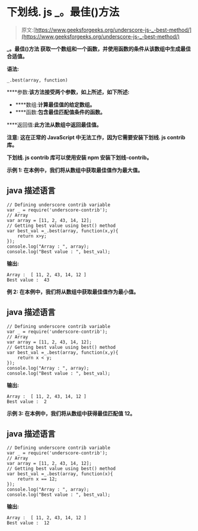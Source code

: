 # 下划线. js _。最佳()方法

> 原文:[https://www.geeksforgeeks.org/underscore-js-_-best-method/](https://www.geeksforgeeks.org/underscore-js-_-best-method/)

****_。最佳()方法** 获取一个数组和一个函数，并使用函数的条件从该数组中生成最佳合适值。**

****语法:****

```
_.best(array, function) 
```

****参数:**该方法接受两个参数，如上所述，如下所述:**

*   ****数组:**计算最佳值的给定数组。**
*   ****函数:**包含最佳匹配值条件的函数。**

****返回值:**此方法从数组中返回最佳值。**

****注意:** 这在正常的 JavaScript 中无法工作，因为它需要安装下划线. js contrib 库。**

**下划线. js contrib 库可以使用安装 **npm 安装下划线-contrib。****

****示例 1:** 在本例中，我们将从数组中获取最佳值作为最大值。**

## **java 描述语言**

```
// Defining underscore contrib variable
var _ = require('underscore-contrib'); 
// Array
var array = [11, 2, 43, 14, 12];
// Getting best value using best() method
var best_val =_.best(array, function(x,y){
    return x>y;
});
console.log("Array : ", array);
console.log("Best value : ", best_val);
```

****输出:****

```
Array :  [ 11, 2, 43, 14, 12 ]
Best value :  43 
```

****例 2:** 在本例中，我们将从数组中获取最佳值作为最小值。**

## **java 描述语言**

```
// Defining underscore contrib variable
var _ = require('underscore-contrib'); 
// Array
var array = [11, 2, 43, 14, 12];
// Getting best value using best() method
var best_val =_.best(array, function(x,y){
    return x < y;
});
console.log("Array : ", array);
console.log("Best value : ", best_val);
```

****输出:****

```
Array :  [ 11, 2, 43, 14, 12 ]
Best value :  2 
```

****示例 3:** 在本例中，我们将从数组中获得最佳匹配值 12。**

## **java 描述语言**

```
// Defining underscore contrib variable
var _ = require('underscore-contrib'); 
// Array
var array = [11, 2, 43, 14, 12];
// Getting best value using best() method
var best_val =_.best(array, function(x){
    return x == 12;
});
console.log("Array : ", array);
console.log("Best value : ", best_val);
```

****输出:****

```
Array :  [ 11, 2, 43, 14, 12 ]
Best value :  12 
```